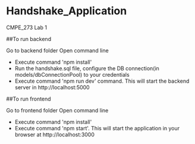 # Handshake_Application
CMPE_273 Lab 1

##To run backend

Go to backend folder
Open command line
* Execute command 'npm install'
* Run the handshake.sql  file, configure the DB connection(in models/dbConnectionPool) to your credentials
* Execute command 'npm run dev' command. This will start the backend server in http://localhost:5000

##To run frontend

Go to frontend folder
Open command line
* Execute command 'npm install'
* Execute command 'npm start'. This will start the application in your browser at http://localhost:3000
